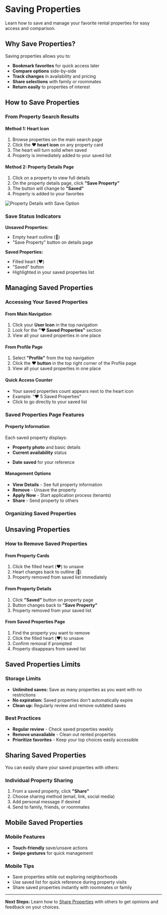 # Saving Properties

Learn how to save and manage your favorite rental properties for easy access and comparison.

## Why Save Properties?

Saving properties allows you to:
- **Bookmark favorites** for quick access later
- **Compare options** side-by-side
- **Track changes** in availability and pricing
- **Share selections** with family or roommates
- **Return easily** to properties of interest

## How to Save Properties

### From Property Search Results

#### Method 1: Heart Icon
1. Browse properties on the main search page
2. Click the **❤️ heart icon** on any property card
3. The heart will turn solid when saved
4. Property is immediately added to your saved list

#### Method 2: Property Details Page
1. Click on a property to view full details
2. On the property details page, click **"Save Property"**
3. The button will change to **"Saved"**
4. Property is added to your favorites

![Property Details with Save Option](../screenshots/a2r-property-details.png)

### Save Status Indicators

**Unsaved Properties:**
- Empty heart outline (🤍)
- "Save Property" button on details page

**Saved Properties:**
- Filled heart (❤️)
- "Saved" button
- Highlighted in your saved properties list

## Managing Saved Properties

### Accessing Your Saved Properties

#### From Main Navigation
1. Click your **User Icon** in the top navigation
2. Look for the **"❤️ Saved Properties"** section
3. View all your saved properties in one place

#### From Profile Page
1. Select **"Profile"** from the top navigation
2. Click the **❤️ button** in the top right corner of the Profile page
3. View all your saved properties in one place

#### Quick Access Counter
- Your saved properties count appears next to the heart icon
- Example: "❤️ 5 Saved Properties"
- Click to go directly to your saved list

### Saved Properties Page Features

#### **Property Information**
Each saved property displays:
- **Property photo** and basic details
- **Current availability** status
<!-- - **Price changes** since you saved it -->
- **Date saved** for your reference

#### **Management Options**
- **View Details** - See full property information
- **Remove** - Unsave the property
- **Apply Now** - Start application process (tenants)
- **Share** - Send property to others

### Organizing Saved Properties

<!-- #### **Sorting Options**
Organize your saved properties by:
- **Date Saved** - Most recent first
- **Price** - Low to high or high to low
- **Location** - Alphabetical by address
- **Availability** - Available properties first

#### **Filter Saved Properties**
Apply filters to your saved list:
- **Price range** filtering
- **Bedroom/bathroom** requirements
- **Availability status**
- **Property type** -->

<!-- ## Saved Properties Notifications

### Automatic Updates
Apply2Rent.com keeps you informed about your saved properties:

#### **Price Changes**
- **Price decrease** - Get notified when rent drops
- **Price increase** - Warning when rent goes up
- **Special offers** - Landlord promotions or discounts

#### **Availability Changes**
- **Status updates** - When properties become unavailable
- **New availability** - If a property becomes available again
- **Application deadlines** - Time-sensitive opportunities

#### **Property Updates**
- **New photos** added to the listing
- **Description changes** or improvements
- **Amenity updates** or additions

### Notification Settings
Control how you receive updates:
- **Email notifications** - Daily or weekly summaries
- **In-app notifications** - Real-time updates when logged in
- **Mobile push** - Instant alerts on your device (if applicable) -->

## Unsaving Properties

### How to Remove Saved Properties

#### From Property Cards
1. Click the filled heart (❤️) to unsave
2. Heart changes back to outline (🤍)
3. Property removed from saved list immediately

#### From Property Details
1. Click **"Saved"** button on property page
2. Button changes back to **"Save Property"**
3. Property removed from your saved list

#### From Saved Properties Page
1. Find the property you want to remove
2. Click the filled heart (❤️) to unsave
3. Confirm removal if prompted
4. Property disappears from saved list

<!-- ### Bulk Management
Remove multiple properties at once:
1. Go to your saved properties page
2. Select checkboxes for properties to remove
3. Click **"Remove Selected"** button
4. Confirm bulk removal -->

## Saved Properties Limits

### Storage Limits
<!-- - **Free accounts:** Save up to 50 properties -->
- **Unlimited saves:** Save as many properties as you want with no restrictions
- **No expiration:** Saved properties don't automatically expire
- **Clean up:** Regularly review and remove outdated saves

### Best Practices
- **Regular review** - Check saved properties weekly
- **Remove unavailable** - Clean out rented properties
- **Prioritize favorites** - Keep your top choices easily accessible

## Sharing Saved Properties

You can easily share your saved properties with others:

### Individual Property Sharing
1. From a saved property, click **"Share"**
2. Choose sharing method (email, link, social media)
3. Add personal message if desired
4. Send to family, friends, or roommates

<!-- ### Sharing Your Saved List
1. Go to your saved properties page
2. Click **"Share List"** or similar option
3. Generate a shareable link to your favorites
4. Others can view (but not modify) your saved properties -->

## Mobile Saved Properties

### Mobile Features
- **Touch-friendly** save/unsave actions
- **Swipe gestures** for quick management
<!-- - **Push notifications** for saved property updates -->

### Mobile Tips
- Save properties while out exploring neighborhoods
- Use saved list for quick reference during property visits
- Share saved properties instantly with roommates or family

---

**Next Steps:** Learn how to [Share Properties](core/sharing-properties.md) with others to get opinions and feedback on your choices.